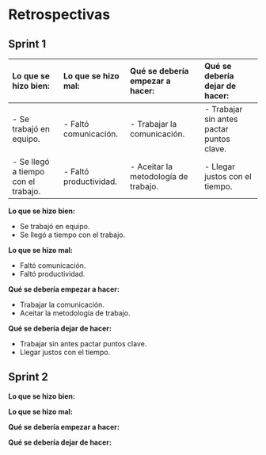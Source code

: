 # Retrospectivas

## Sprint 1

| **Lo que se hizo bien:**   |**Lo que se hizo mal:**|**Qué se debería empezar a hacer:**|**Qué se debería dejar de hacer:**|
|:----------|:-------------|:------|:------|
| - Se trabajó en equipo.|- Faltó comunicación.|- Trabajar la comunicación.|- Trabajar sin antes pactar puntos clave.|
| - Se llegó a tiempo con el trabajo.|- Faltó productividad.|- Aceitar la metodología de trabajo.|- Llegar justos con el tiempo.|

**Lo que se hizo bien:**

- Se trabajó en equipo.
- Se llegó a tiempo con el trabajo.


**Lo que se hizo mal:**

- Faltó comunicación.
- Faltó productividad.

**Qué se debería empezar a hacer:**

- Trabajar la comunicación.
- Aceitar la metodología de trabajo.

**Qué se debería dejar de hacer:**

- Trabajar sin antes pactar puntos clave.
- Llegar justos con el tiempo.

## Sprint 2

**Lo que se hizo bien:**



**Lo que se hizo mal:**


**Qué se debería empezar a hacer:**


**Qué se debería dejar de hacer:**

